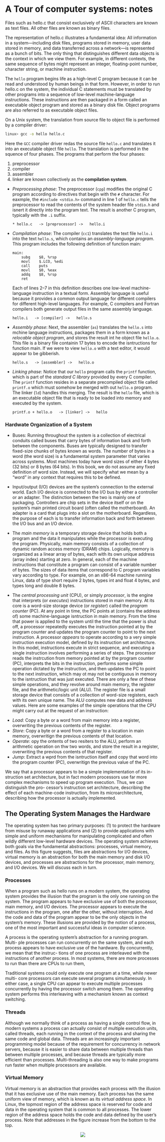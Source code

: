 # A Tour of computer systems: notes
Files such as hello.c that consist exclusively
of ASCII characters are known as text files. All other files are known as binary
files.

The representation of hello.c illustrates a fundamental idea: All information
in a system—including disk files, programs stored in memory, user data stored in
memory, and data transferred across a network—is represented as a bunch of bits.
The only thing that distinguishes different data objects is the context in which
we view them. For example, in different contexts, the same sequence of bytes
might represent an integer, floating-point number, character string, or machine
instruction.

The `hello` program begins life as a high-level C program because it can be read
and understood by human beings in that form. However, in order to run hello.c
on the system, the individual C statements must be translated by other programs
into a sequence of low-level machine-language instructions. These instructions are
then packaged in a form called an executable object program and stored as a binary
disk file. Object programs are also referred to as executable object files.

On a Unix system, the translation from source file to object file is performed
by a compiler driver:
```bash
linux> gcc -o hello hello.c
```

Here the `GCC` compiler driver redas the source file `hello.c` and translates it into
an executable object file `hello`. The translation is performed in the squence 
of four phases. The programs that perform the four phases:
1. preprocessor
2. compiler
3. assembler
4. linker
are known collectively as the __compilation system__.

 + _Preprocessing phase_: The preprocessor (`cpp`) modifies the original C program
   according to directives that begin with the `#` character. For eaxmple, the
   `#include <stdio.h>` command in line 1 of `hello.c` tells the preprocessor
   to read the contents of the system header file `stdio.h` and isnert it directly
   into the program text. The result is another C program, typically with the `.i`
   suffix.
   ```
   * hello.c   -> [preprocessor] ->   hello.i
   ```

 + _Compilation phase_: The compiler (`cc1`) translates the   text file `hello.i` into
    the text `hello.s`, which contains an _assembly-language program_. This program includes the following definition
    of function main:
    ```assembly
    main:
        subq    $8, %rsp
        movl    $.LCO, %edi
        call    puts
        movl    $0, %eax
        addq    $8, %rsp
        ret
    ```
    Each of lines 2–7 in this definition describes one low-level machine-
    language instruction in a textual form. Assembly language is useful because
    it provides a common output language for different compilers for different
    high-level languages. For example, C compilers and Fortran compilers both
    generate output files in the same assembly language.
    ```
    hello.i   -> [compiler] ->   hello.s
    ```

 + _Assembly phase_: Next, the assembler (`as`) translates
 the `hello.s` into mchine language instructions,
   packages them in a form known as a _relocable object program_,
   and stores the result int he object file `hello.o`.
   This file is a binary file containin 17 bytes to encode
   the isntructions for function main. If we were to
   view `hello.o` with a text editor, it would
   appear to be gibberish.
   ```
   hello.s   -> [assembler] ->   hello.o
   ```

 + _Linking phase_: Notice that our `hello` program calls
   the `printf` function, which is part of the _standard C library_ provided by every C compiler. The `printf`
   function resides in a separate precompiled object file 
   called `printf.o` which must somehow be merged with
   out `hello.o` program. The linker (`ld`) handles this
   merging. The result is the `hello` file, which is an
   executable object file that is ready to be loaded into 
   memory and executed by the system.
   ```
   printf.o + hello.o   -> [linker] ->   hello
   ```



### Hardwate Organization of a System
+ Buses: Running throughout the system is a collection of electrical conduits called buses
that carry bytes of information back and forth between the components. Buses
are typically designed to transfer fixed-size chunks of bytes known as words. The
number of bytes in a word (the word size) is a fundamental system parameter that
varies across systems. Most machines today have word sizes of either 4 bytes (32
bits) or 8 bytes (64 bits). In this book, we do not assume any fixed definition of
word size. Instead, we will specify what we mean by a “word” in any context that
requires this to be defined.

+ Input/output (I/O) devices are the system’s connection to the external world. Each I/O device is connected to the I/O bus by either a controller or an adapter.
The distinction between the two is mainly one of packaging. Controllers are chip
sets in the device itself or on the system’s main printed circuit board (often called
the motherboard). An adapter is a card that plugs into a slot on the motherboard.
Regardless, the purpose of each is to transfer information back and forth between
the I/O bus and an I/O device.

+ The _main memory_ is a temporary storage device that holds both a program and
the data it manipulates while the processor is executing the program. Physically,
main memory consists of a collection of dynamic random access memory (DRAM)
chips. Logically, memory is organized as a linear array of bytes, each with its own
unique address (array index) starting at zero. In general, each of the machine
instructions that constitute a program can consist of a variable number of bytes.
The sizes of data items that correspond to C program variables vary according
to type. For example, on an x86-64 machine running Linux, data of type short
require 2 bytes, types int and float 4 bytes, and types long and double 8 bytes.

+ The _central processing unit_ (CPU), or simply _processor_, is the engine that
interprets (or _executes_) instructions stored in main memory. At its core
is a word-size storage device (or _register_) called the _program counter_ (PC).
At any point in time, the PC points at (contains the address of) some
machine-language isntruction in main memory. From the time that power is applied
to the system until the time that the
power is shut off, a processor repeatedly executes the instruction pointed at by the
program counter and updates the program counter to point to the next instruction.
A processor _appears_ to operate according to a very simple instruction execution
model, defined by its instruction set architecture. In this model, instructions execute
in strict sequence, and executing a single instruction involves performing
a series of steps. The processor reads the instrcution from memory pointed
at by the program counter (PC), interprets the bits in the instruction, performs
some simple operation dictated by the instruction, and then updates the PC to
point to the next instruction, which may ot may not be contiguous in memory
to the isntruction that was just executed.
There are only a few of these simple operations, and they revolve around
main memory, the register file, and the arithmetic/logic unit (ALU). The register
file is a small storage device that consists of a collection of word-size registers, each
with its own unique name. The ALU computes new data and address values. Here
are some examples of the simple operations that the CPU might carry out at the
request of an instruction:
- _Load_: Copy a byte or a word from main memory into a register,
overwriting the previous contents of the register.
- _Store_: Copy a byte or a word from a register to a location in main memory,
overwritign the previous contents of that location.
- _Operate_: opy the ontents of two resiters to the ALU, perform an
arithmetic operation on thw two words, and store the result in a register,
overwriting the previous contents of that register.
- _Jump_: Extract a wprd from the isntruction itself and copy that word
into the program counter (PC), overwritign the previous value of the PC.

We say that a processor appears to be a simple implementation of its in-
struction set architecture, but in fact modern processors use far more complex
mechanisms to speed up program execution. Thus, we can distinguish the pro-
cessor’s instruction set architecture, describing the effect of each machine-code
instruction, from its microarchitecture, describing how the processor is actually
implemented. 


## The Operating System Manages the Hardware
The operating system has two primary purposes: (1) to protect the hardware
from misuse by runaway applications and (2) to provide applications with simple
and uniform mechanisms for manipulating complicated and often wildly different
low-level hardware devices. The operating system achieves both goals via the
fundamental abstractions: processes, virtual memory, and
files. As this figure suggests, files are abstractions for I/O devices, virtual memory
is an abstraction for both the main memory and disk I/O devices, and processes
are abstractions for the processor, main memory, and I/O devices. We will discuss
each in turn.

### Processes
When a program such as hello runs on a modern system, the operating system
provides the illusion that the program is the only one running on the system. The
program appears to have exclusive use of both the processor, main memory, and
I/O devices. The processor appears to execute the instructions in the program, one
after the other, without interruption. And the code and data of the program appear
to be the only objects in the system’s memory. These illusions are provided by the
notion of a process, one of the most important and successful ideas in computer
science.

A process is the operating system’s abstraction for a running program. Multi-
ple processes can run concurrently on the same system, and each process appears
to have exclusive use of the hardware. By concurrently, we mean that the instruc-
tions of one process are interleaved with the instructions of another process. In
most systems, there are more processes to run than there are CPUs to run them,

Traditional systems could only execute one program at a time, while newer multi-
core processors can execute several programs simultaneously. In either case, a
single CPU can appear to execute multiple processes concurrently by having the
processor switch among them. The operating system performs this interleaving
with a mechanism known as context switching.

### Threads
Although we normally think of a process as having a single control flow, in modern
systems a process can actually consist of multiple execution units, called threads,
each running in the context of the process and sharing the same code and global
data. Threads are an increasingly important programming model because of the
requirement for concurrency in network servers, because it is easier to share data
between multiple threads than between multiple processes, and because threads
are typically more efficient than processes. Multi-threading is also one way to make
programs run faster when multiple processors are available.

### Virtual Memory
Virtual memory is an abstraction that provides each process with the illusion that it
has exclusive use of the main memory. Each process has the same uniform view of
memory, which is known as its _virtual address space_.
In Linux, the topmost region of the address space is reserved for code and data
in the operating system that is common to all processes. The lower region of the
address space holds the code and data defined by the user’s process. Note that
addresses in the figure increase from the bottom to the top.

<p align = "center">
<img src="res/virtual_address_space.png">
</p>